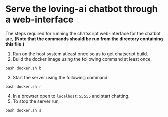 # Serve the loving-ai chatbot through a web-interface

The steps required for running the chatscript web-interface for the chatbot are,
__(Note that the commands should be run from the directory containing
  this file.)__
1. Run on the host system atleast once so as to get chatscript build.
2. Build the docker image using the following command at least once,
```
bash docker.sh b
```
3. Start the server using the following command.
```
bash docker.sh r
```
4. In a browser open to `localhost:55555` and start chatting.
5. To stop the server run,
```
bash docker.sh s
```
